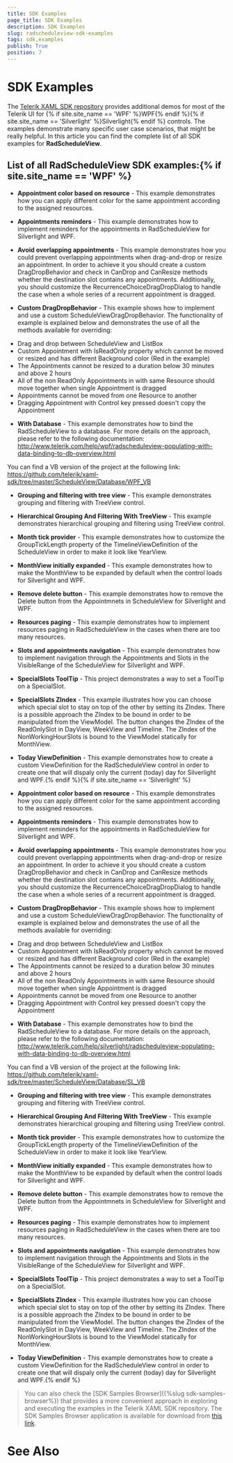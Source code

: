```yaml
---
title: SDK Examples
page_title: SDK Examples
description: SDK Examples
slug: radscheduleview-sdk-examples
tags: sdk,examples
publish: True
position: 7
---
```


# SDK Examples



The [Telerik XAML SDK repository](https://github.com/telerik/xaml-sdk/tree/master/) provides additional demos for most of the Telerik UI for {% if site.site_name == 'WPF' %}WPF{% endif %}{% if site.site_name == 'Silverlight' %}Silverlight{% endif %} controls. The examples demonstrate many specific user case scenarios, that might be really helpful. In this article you can find the complete list of all SDK examples for __RadScheduleView__.

## List of all RadScheduleView SDK examples:{% if site.site_name == 'WPF' %}

* __Appointment color based on resource__ - This example demonstrates how you can apply different color for the same appointment according to the assigned resources.

* __Appointments reminders__ - This example demonstrates how to implement reminders for the appointments in RadScheduleView for Silverlight and WPF.

* __Avoid overlapping appointments__ - This example demonstrates how you could prevent overlapping appointments when drag-and-drop or resize an appointment. In order to achieve it you should create a custom DragDropBehavior and check in CanDrop and CanResize methods whether the destination slot contains any appointments. Additionally, you should customize the RecurrenceChoiceDragDropDialog to handle the case when a whole series of a recurrent appointment is dragged.



* __Custom DragDropBehavior__ - 
This example shows how to implement and use a custom ScheduleViewDragDropBehavior. The functionality of example is explained below and demonstrates the use of all the methods available for overriding:
-	Drag and drop between ScheduleView and ListBox
-	Custom Appointment with IsReadOnly property which cannot be moved or resized and has different Background color (Red in the example)
-	The Appointments cannot be resized to a duration below 30 minutes and above 2 hours
-	All of the non ReadOnly Appointments in with same Resource should move together when single Appointment is dragged
-	Appointments cannot be moved from one Resource to another
-	Dragging Appointment with Control key pressed doesn't copy the Appointment


* __With Database__ - 
This example demonstrates how to bind the RadScheduleView to a database. For more details on the approach, please refer to the following documentation:
http://www.telerik.com/help/wpf/radscheduleview-populating-with-data-binding-to-db-overview.html

You can find a VB version of the project at the following link:
https://github.com/telerik/xaml-sdk/tree/master/ScheduleView/Database/WPF_VB

* __Grouping and filtering with tree view__ - This example demonstrates grouping and filtering with TreeView control.

* __Hierarchical Grouping And Filtering With TreeView__ - 
This example demonstrates hierarchical grouping and filtering using TreeView control.

* __Month tick provider__ - This example demonstrates how to customize the GroupTickLength property of the TimelineViewDefinition of the ScheduleView in order to make it look like YearView.

* __MonthView initially expanded__ - 
This example demonstrates how to make the MonthView to be expanded by default when the control loads for Silverlight and WPF.

* __Remove delete button__ - This example demonstrates how to remove the Delete button from the Appointmnets in ScheduleView for Silverlight and WPF.

* __Resources paging__ - This example demonstrates how to implement resources paging in RadScheduleView in the cases when there are too many resources.

* __Slots and appointments navigation__ - This example demonstrates how to implement navigation through the Appointments and Slots in the VisibleRange of the ScheduleView for Silverlight and WPF.

* __SpecialSlots ToolTip__ - 
This project demonstrates a way to set a ToolTip on a SpecialSlot.

* __SpecialSlots ZIndex__ - 
This example illustrates how you can choose which special slot to stay on top of the other by setting its ZIndex.
There is a possible approach the ZIndex to be bound in order to be manipulated from the ViewModel.
The button changes the ZIndex of the ReadOnlySlot in DayView, WeekView and Timeline.
The ZIndex of the NonWorkingHourSlots is bound to the ViewModel statically for MonthView.

* __Today ViewDefinition__ - 
This example demonstrates how to create a custom ViewDefinition for the RadScheduleView control in order to create one that will dispaly only the current (today) day for Silverlight and WPF.{% endif %}{% if site.site_name == 'Silverlight' %}

* __Appointment color based on resource__ - This example demonstrates how you can apply different color for the same appointment according to the assigned resources.

* __Appointments reminders__ - This example demonstrates how to implement reminders for the appointments in RadScheduleView for Silverlight and WPF.

* __Avoid overlapping appointments__ - This example demonstrates how you could prevent overlapping appointments when drag-and-drop or resize an appointment. In order to achieve it you should create a custom DragDropBehavior and check in CanDrop and CanResize methods whether the destination slot contains any appointments. Additionally, you should customize the RecurrenceChoiceDragDropDialog to handle the case when a whole series of a recurrent appointment is dragged.



* __Custom DragDropBehavior__ - 
This example shows how to implement and use a custom ScheduleViewDragDropBehavior. The functionality of example is explained below and demonstrates the use of all the methods available for overriding:
-	Drag and drop between ScheduleView and ListBox
-	Custom Appointment with IsReadOnly property which cannot be moved or resized and has different Background color (Red in the example)
-	The Appointments cannot be resized to a duration below 30 minutes and above 2 hours
-	All of the non ReadOnly Appointments in with same Resource should move together when single Appointment is dragged
-	Appointments cannot be moved from one Resource to another
-	Dragging Appointment with Control key pressed doesn't copy the Appointment


* __With Database__ - 
This example demonstrates how to bind the RadScheduleView to a database. For more details on the approach, please refer to the following documentation:
http://www.telerik.com/help/silverlight/radscheduleview-populating-with-data-binding-to-db-overview.html

You can find a VB version of the project at the following link:
https://github.com/telerik/xaml-sdk/tree/master/ScheduleView/Database/SL_VB

* __Grouping and filtering with tree view__ - This example demonstrates grouping and filtering with TreeView control.

* __Hierarchical Grouping And Filtering With TreeView__ - 
This example demonstrates hierarchical grouping and filtering using TreeView control.

* __Month tick provider__ - This example demonstrates how to customize the GroupTickLength property of the TimelineViewDefinition of the ScheduleView in order to make it look like YearView.

* __MonthView initially expanded__ - 
This example demonstrates how to make the MonthView to be expanded by default when the control loads for Silverlight and WPF.

* __Remove delete button__ - This example demonstrates how to remove the Delete button from the Appointmnets in ScheduleView for Silverlight and WPF.

* __Resources paging__ - This example demonstrates how to implement resources paging in RadScheduleView in the cases when there are too many resources.

* __Slots and appointments navigation__ - This example demonstrates how to implement navigation through the Appointments and Slots in the VisibleRange of the ScheduleView for Silverlight and WPF.

* __SpecialSlots ToolTip__ - 
This project demonstrates a way to set a ToolTip on a SpecialSlot.

* __SpecialSlots ZIndex__ - 
This example illustrates how you can choose which special slot to stay on top of the other by setting its ZIndex.
There is a possible approach the ZIndex to be bound in order to be manipulated from the ViewModel.
The button changes the ZIndex of the ReadOnlySlot in DayView, WeekView and Timeline.
The ZIndex of the NonWorkingHourSlots is bound to the ViewModel statically for MonthView.

* __Today ViewDefinition__ - 
This example demonstrates how to create a custom ViewDefinition for the RadScheduleView control in order to create one that will dispaly only the current (today) day for Silverlight and WPF.{% endif %}

>You can also check the [SDK Samples Browser]({%slug sdk-samples-browser%}) that provides a more convenient approach in exploring and executing the examples in the Telerik XAML SDK repository. The SDK Samples Browser application is available for download from [this link](http://demos.telerik.com/xaml-sdkbrowser/).

# See Also
